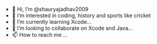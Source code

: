- 👋 Hi, I’m @shauryajadhav2009
- 👀 I’m interested in coding, history and sports like cricket
- 🌱 I’m currently learning Xcode...
- 💞️ I’m looking to collaborate on Xcode and Java...
- 📫 How to reach me ...

<!---
shauryajadhav2009/shauryajadhav2009 is a ✨ special ✨ repository because its `README.md` (this file) appears on your GitHub profile.
You can click the Preview link to take a look at your changes.
--->
